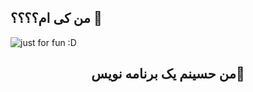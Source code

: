 ## من کی ام؟؟؟؟ 👋

<img  src="https://github.com/user-attachments/assets/3d6bf553-92df-4e0f-8b41-9a942b8b1015" alt="just for fun :D">

<h2 align="center">من حسینم یک برنامه نویس👋</h2>
